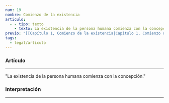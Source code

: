 ```yaml
---
num: 19
nombre: Comienzo de la existencia
articulo:
  - - tipo: texto
    - texto: La existencia de la persona humana comienza con la concepción.
previo: "[[Capítulo 1, Comienzo de la existencia|Capítulo 1, Comienzo de la existencia]]"
tags:
  - legal/articulo
---
```

### Artículo
---
"La existencia de la persona humana comienza con la concepción."

### Interpretación
---
